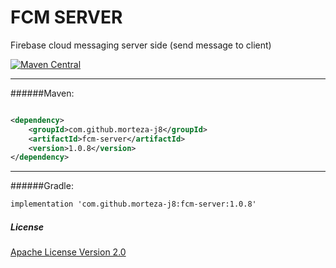 # FCM SERVER
Firebase cloud messaging server side (send message to client)


[![Maven Central](https://img.shields.io/maven-central/v/com.github.morteza-j8/fcm-server.svg?label=Maven%20Central)](https://search.maven.org/search?q=g:%22com.github.morteza-j8%22%20AND%20a:%22fcm-server%22)

***
######Maven:
```xml

<dependency>
    <groupId>com.github.morteza-j8</groupId>
    <artifactId>fcm-server</artifactId>
    <version>1.0.8</version>
</dependency>

```
***
######Gradle:
```xml
implementation 'com.github.morteza-j8:fcm-server:1.0.8'
```



##### License
[Apache License Version 2.0](https://github.com/Morteza-j8/fcm-server/blob/master/LICENSE)


